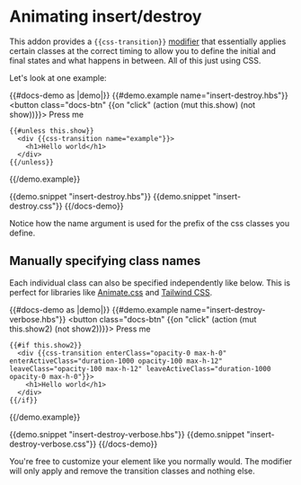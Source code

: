 # Animating insert/destroy

This addon provides a `{{css-transition}}` [modifier](https://blog.emberjs.com/2019/03/06/coming-soon-in-ember-octane-part-4.html)
that essentially applies certain classes at the correct timing to allow you to define
the initial and final states and what happens in between. All of this just using CSS.

Let's look at one example:

{{#docs-demo as |demo|}}
  {{#demo.example name="insert-destroy.hbs"}}
    <button class="docs-btn" {{on "click" (action (mut this.show) (not show))}}>
      Press me
    </button>

    {{#unless this.show}}
      <div {{css-transition name="example"}}>
        <h1>Hello world</h1>
      </div>
    {{/unless}}
  {{/demo.example}}

  {{demo.snippet "insert-destroy.hbs"}}
  {{demo.snippet "insert-destroy.css"}}
{{/docs-demo}}

<aside>
  Notice how the name argument is used for the prefix of the css classes you define.
</aside>

## **Manually specifying class names**

Each individual class can also be specified independently like below. This is perfect for libraries like [Animate.css](https://animate.style/) and [Tailwind CSS](https://tailwindcss.com/).

{{#docs-demo as |demo|}}
  {{#demo.example name="insert-destroy-verbose.hbs"}}
    <button class="docs-btn" {{on "click" (action (mut this.show2) (not show2))}}>
      Press me
    </button>

    {{#if this.show2}}
      <div {{css-transition enterClass="opacity-0 max-h-0" enterActiveClass="duration-1000 opacity-100 max-h-12" leaveClass="opacity-100 max-h-12" leaveActiveClass="duration-1000 opacity-0 max-h-0"}}>
        <h1>Hello world</h1>
      </div>
    {{/if}}
  {{/demo.example}}

  {{demo.snippet "insert-destroy-verbose.hbs"}}
  {{demo.snippet "insert-destroy-verbose.css"}}
{{/docs-demo}}


You're free to customize your element like you normally would. The modifier will only apply and remove the transition classes and nothing else.
